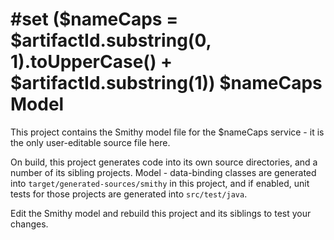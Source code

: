 #set ($nameCaps = $artifactId.substring(0, 1).toUpperCase() + $artifactId.substring(1))
$nameCaps Model
===============

This project contains the Smithy model file for the $nameCaps service - it is the only
user-editable source file here.

On build, this project generates code into its own source directories, and
a number of its sibling projects.  Model - data-binding classes are generated
into `target/generated-sources/smithy` in this project, and if enabled,
unit tests for those projects are generated into `src/test/java`.

Edit the Smithy model and rebuild this project and its siblings to test your
changes.

